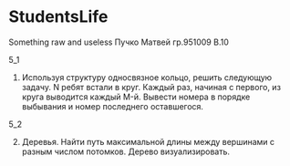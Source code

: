 # StudentsLife
Something raw and useless
Пучко Матвей гр.951009 В.10

5_1

1.	Используя структуру односвязное кольцо, решить следующую задачу. N ребят встали в круг. Каждый раз, начиная с первого, из круга выводится каждый M-й. Вывести номера в порядке выбывания и номер последнего оставшегося.


5_2

2.  Деревья. Найти путь максимальной длины между вершинами с разным числом потомков. Дерево визуализировать.
